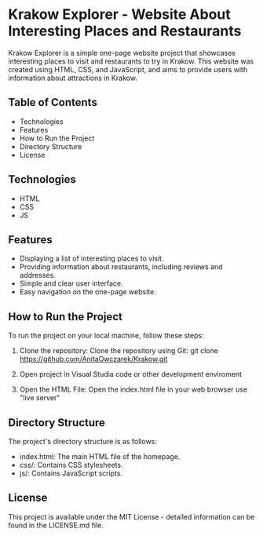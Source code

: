 # Krakow Explorer - Website About Interesting Places and Restaurants
Krakow Explorer is a simple one-page website project that showcases interesting places to visit and restaurants to try in Krakow. This website was created using HTML, CSS, and JavaScript, and aims to provide users with information about attractions in Krakow.

## Table of Contents
- Technologies <br>
- Features <br>
- How to Run the Project <br>
- Directory Structure <br>
- License

## Technologies
- HTML <br>
- CSS <br>
- JS <br>

## Features
- Displaying a list of interesting places to visit. <br>
- Providing information about restaurants, including reviews and addresses. <br>
- Simple and clear user interface. <br>
- Easy navigation on the one-page website.

## How to Run the Project
To run the project on your local machine, follow these steps:

1. Clone the repository:
  Clone the repository using Git:
  git clone https://github.com/AnitaOwczarek/Krakow.git
2. Open project in Visual Studia code or other development enviroment
   
3. Open the HTML File:
  Open the index.html file in your web browser use "live server"

## Directory Structure
The project's directory structure is as follows:

- index.html: The main HTML file of the homepage. <br>
- css/: Contains CSS stylesheets. <br>
- js/: Contains JavaScript scripts. <br>

## License
This project is available under the MIT License - detailed information can be found in the LICENSE.md file.
